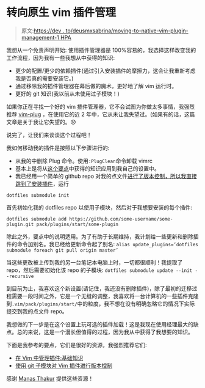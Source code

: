 # 转向原生 vim 插件管理

> 原文:[https://dev . to/deusmxsabrina/moving-to-native-vim-plugin-management-1 HPA](https://dev.to/deusmxsabrina/moving-to-native-vim-plugin-management-1hpa)

我想从一个免责声明开始:
使用插件管理器是 100%容易的，我选择这样改变我的工作流程，因为我有一些我想从中获得的知识:

*   更少的配置/更少的依赖插件(通过引入安装插件的摩擦力，这会让我重新考虑我是否真的需要安装它。)
*   通过移除我的插件管理器在幕后做的魔术，更好地了解 vim 运行时。
*   更好的 git 知识(我以前从未使用过子模块！)

如果你正在寻找一个好的 vim 插件管理器，它不会试图为你做太多事情，我强烈推荐 [vim-plug](https://github.com/junegunn/vim-plug) ，在使用它的近 2 年中，它从未让我失望过。(如果有的话，这篇文章是关于我让它失望的。😞

说完了，让我们来谈谈这个过程吧！

我如何移动我的插件是按照以下步骤进行的:

*   从我的中删除 Plug 命令。使用`:PlugClean`命令卸载 vimrc
*   基本上是将从[这个要点](https://gist.github.com/manasthakur/d4dc9a610884c60d944a4dd97f0b3560)中获得的知识应用到我自己的设置中。
*   我已经用一个简单的 github repo 对我的点文件[进行了版本控制，所以我直接跳到了](https://harfangk.github.io/2016/09/18/manage-dotfiles-with-a-git-bare-repository.html)[安装插件](https://gist.github.com/manasthakur/d4dc9a610884c60d944a4dd97f0b3560#installing-plugins)，运行

`dotfiles submodule init`

首先初始化我的 dotfiles repo 以使用子模块，然后对于我想要安装的每个插件:

`dotfiles submodule add https://github.com/some-username/some-plugin.git pack/plugins/start/some-plugin`

除此之外，要点中的说明适用。为了有助于长期维持，我计划给一些更新和删除插件的命令加别名。我已经给更新命令起了别名:
`alias update_plugins=‘dotfiles submodule foreach git pull origin master’`

当这些更改被上传到我的另一台笔记本电脑上时，一切都很顺利！我提取了 repo，然后需要初始化该 repo 的子模块:
`dotfiles submodule update --init --recursive`

到目前为止，我喜欢这个新设置(请记住，我还没有删除插件)，除了最初的迁移过程需要一段时间之外，它是一个无缝的调整，我喜欢将一台计算机的一些插件克隆到`.vim/pack/plugins/start/`中的粒度，我不想在没有明确忽略它的情况下实际提交到我的点文件 repo。

我想做的下一步是在这个设置上玩可选的插件加载！这是我现在使用经理最大的缺点。总的来说，这是一个漫长但值得的过程，因为我从中获得了我想要的知识。

下面是我参考的要点，它们是很好的资源，我强烈推荐它们:

*   [在 Vim 中管理插件:基础知识](https://gist.github.com/manasthakur/ab4cf8d32a28ea38271ac0d07373bb53)
*   [使用 git 子模块对 Vim 插件进行版本控制](https://gist.github.com/manasthakur/d4dc9a610884c60d944a4dd97f0b3560)

感谢 [Manas Thakur](https://github.com/manasthakur) 提供这些资源！